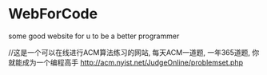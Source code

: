 # WebForCode
some good website for u to be a better programmer

//这是一个可以在线进行ACM算法练习的网站, 每天ACM一道题, 一年365道题, 你就能成为一个编程高手
http://acm.nyist.net/JudgeOnline/problemset.php
